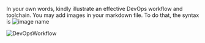 In your own words, kindly illustrate an effective DevOps workflow and toolchain. You may add images in your markdown file. To do that, the syntax is ![image name](/path/to/image/image.png)



![DevOpsWorkflow](/path/to/image/DevOpsWorkflow.png)